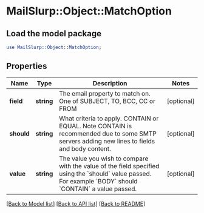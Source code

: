 # MailSlurp::Object::MatchOption

## Load the model package
```perl
use MailSlurp::Object::MatchOption;
```

## Properties
Name | Type | Description | Notes
------------ | ------------- | ------------- | -------------
**field** | **string** | The email property to match on. One of SUBJECT, TO, BCC, CC or FROM | [optional] 
**should** | **string** | What criteria to apply. CONTAIN or EQUAL. Note CONTAIN is recommended due to some SMTP servers adding new lines to fields and body content. | [optional] 
**value** | **string** | The value you wish to compare with the value of the field specified using the &#x60;should&#x60; value passed. For example &#x60;BODY&#x60; should &#x60;CONTAIN&#x60; a value passed. | [optional] 

[[Back to Model list]](../README#documentation-for-models) [[Back to API list]](../README#documentation-for-api-endpoints) [[Back to README]](../README)


